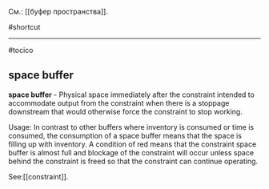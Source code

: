 См.: [[буфер пространства]].

#shortcut




<hr/>

#tocico

## space buffer

<b>space buffer</b> - Physical space immediately after the constraint intended to accommodate output from the constraint when there is a stoppage downstream that would otherwise force the constraint to stop working.  


Usage: In contrast to other buffers where inventory is consumed or time is consumed, the consumption of a space buffer means that the space is filling up with inventory.  A condition of red means that the constraint space buffer is almost full and blockage of the constraint will occur unless space behind the constraint is freed so that the constraint can continue operating.
 



See:[[constraint]].

